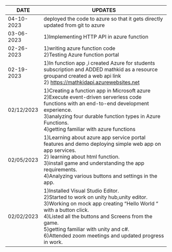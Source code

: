 | DATE  | UPDATES |
| ------------- | ------------- |
| 04-10-2023 |deployed the code to azure so that it gets directly updated from git to azure |
| 03-06-2023 | 1)Implementing HTTP API in azure function |
| 02-26-2023 | 1)writing azure function code<BR>2)Testing Azure function portal |
| 02-19-2023  | 	1)In function app ,i created Azure for students subscription and ADDED mathkid as a resource groupand created a web api link<BR>2) https://mathkidapi.azurewebsites.net  |
| 02/12/2023 | 	1)Creating a function app in Microsoft azure<BR>2)Execute event-driven serverless code functions with an end-to-end development experience.<BR>3)analyzing four durable function types in Azure Functions.<BR>4)getting familiar with azure functions|
| 02/05/2023 | 1)Learning about azure app service portal features and demo deploying simple web app on app services.<BR>2) learning about html function.<BR>3)install game and understanding the app requirements.<BR>4)Analyzing various buttons and settings in the app.  |
| 02/02/2023 |1)Installed Visual Studio Editor.<BR>2)Started to work on unity hub,unity editor.<BR>3)Working on mock app creating “Hello World “ with a button click.<BR>4)Listed all the buttons and Screens from the game.<BR>5)getting familiar with unity and c#.<BR>6)Attended zoom meetings and updated progress in work.
